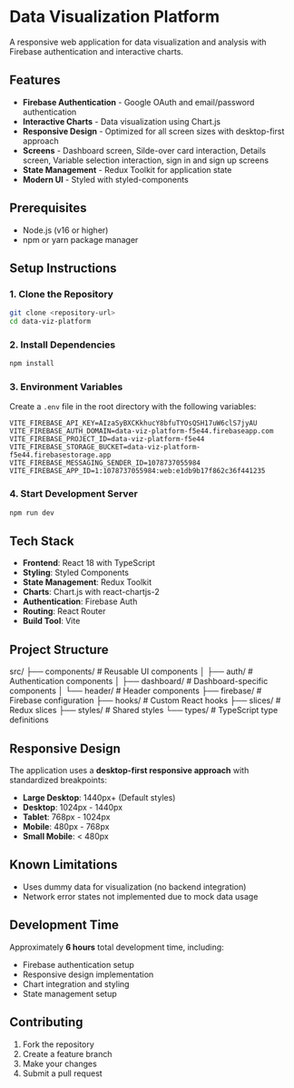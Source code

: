 # Data Visualization Platform

A responsive web application for data visualization and analysis with Firebase authentication and interactive charts.

## Features

- **Firebase Authentication** - Google OAuth and email/password authentication
- **Interactive Charts** - Data visualization using Chart.js
- **Responsive Design** - Optimized for all screen sizes with desktop-first approach
- **Screens** - Dashboard screen, Silde-over card interaction, Details screen, Variable selection interaction, sign in and sign up screens
- **State Management** - Redux Toolkit for application state
- **Modern UI** - Styled with styled-components

## Prerequisites

- Node.js (v16 or higher)
- npm or yarn package manager

## Setup Instructions

### 1. Clone the Repository

```bash
git clone <repository-url>
cd data-viz-platform
```

### 2. Install Dependencies

```bash
npm install
```

### 3. Environment Variables

Create a `.env` file in the root directory with the following variables:

```env
VITE_FIREBASE_API_KEY=AIzaSyBXCKkhucY8bfuTYOsQSH17uW6clS7jyAU
VITE_FIREBASE_AUTH_DOMAIN=data-viz-platform-f5e44.firebaseapp.com
VITE_FIREBASE_PROJECT_ID=data-viz-platform-f5e44
VITE_FIREBASE_STORAGE_BUCKET=data-viz-platform-f5e44.firebasestorage.app
VITE_FIREBASE_MESSAGING_SENDER_ID=1078737055984
VITE_FIREBASE_APP_ID=1:1078737055984:web:e1db9b17f862c36f441235
```

### 4. Start Development Server

```bash
npm run dev
```

## Tech Stack

- **Frontend**: React 18 with TypeScript
- **Styling**: Styled Components
- **State Management**: Redux Toolkit
- **Charts**: Chart.js with react-chartjs-2
- **Authentication**: Firebase Auth
- **Routing**: React Router
- **Build Tool**: Vite

## Project Structure

src/
├── components/ # Reusable UI components
│ ├── auth/ # Authentication components
│ ├── dashboard/ # Dashboard-specific components
│ └── header/ # Header components
├── firebase/ # Firebase configuration
├── hooks/ # Custom React hooks
├── slices/ # Redux slices
├── styles/ # Shared styles
└── types/ # TypeScript type definitions

## Responsive Design

The application uses a **desktop-first responsive approach** with standardized breakpoints:

- **Large Desktop**: 1440px+ (Default styles)
- **Desktop**: 1024px - 1440px
- **Tablet**: 768px - 1024px
- **Mobile**: 480px - 768px
- **Small Mobile**: < 480px

## Known Limitations

- Uses dummy data for visualization (no backend integration)
- Network error states not implemented due to mock data usage

## Development Time

Approximately **6 hours** total development time, including:

- Firebase authentication setup
- Responsive design implementation
- Chart integration and styling
- State management setup

## Contributing

1. Fork the repository
2. Create a feature branch
3. Make your changes
4. Submit a pull request
